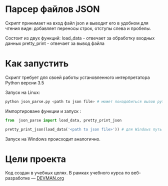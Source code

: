 # Парсер файлов JSON

Скрипт принимает на вход файл json и выводит его в удобном для чтения виде: добавляет переносы строк, отступы слева и пробелы.

Состоит из двух функций:
load_data - отвечает за обработку входных данных
pretty_print - отвечает за вывод файла

# Как запустить

Скрипт требует для своей работы установленного интерпретатора Python версии 3.5

Запуск на Linux:

```bash
python json_parse.py <path to json file> # может понадобиться вызов python3 вместо python, зависит от настроек операционной системы
```
Импортироване функции и запуск :
```python
from  json_parse import load_data, pretty_print_json

pretty_print_json(load_data('<path to json file>')) # для Windows путь до файла обязательно пишем через двойной бэкслеш. Например : C:\\users\\root\\myfile.json
```
Запуск на Windows происходит аналогично.

# Цели проекта

Код создан в учебных целях. В рамках учебного курса по веб-разработке ― [DEVMAN.org](https://devman.org)
